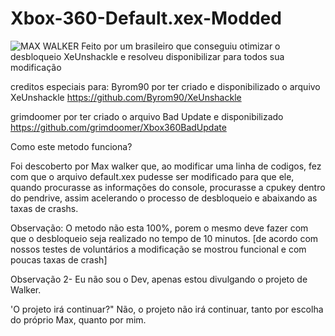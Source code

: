 # Xbox-360-Default.xex-Modded
![MAX WALKER](https://github.com/user-attachments/assets/b464d3ec-6dfc-468d-8425-a594949463ea)
 Feito por um brasileiro que conseguiu otimizar o desbloqueio XeUnshackle e resolveu disponibilizar para todos sua modificação

creditos especiais para: 
Byrom90 por ter criado e disponibilizado o arquivo XeUnshackle
https://github.com/Byrom90/XeUnshackle

grimdoomer por ter criado o arquivo Bad Update e disponibilizado
https://github.com/grimdoomer/Xbox360BadUpdate

Como este metodo funciona?

Foi descoberto por Max walker que, ao modificar uma linha de codigos, fez com que o arquivo default.xex pudesse ser modificado para que ele, quando procurasse as informações do console, procurasse a cpukey dentro do pendrive, assim acelerando o processo de desbloqueio e abaixando as taxas de crashs.

 Observação: O metodo não esta 100%, porem o mesmo deve fazer com que o desbloqueio seja realizado no tempo de 10 minutos.
 [de acordo com nossos testes de voluntários a modificação se mostrou funcional e com poucas taxas de crash]

Observação 2- Eu não sou o Dev, apenas estou divulgando o projeto de Walker.

'O projeto irá continuar?"
Não, o projeto não irá continuar, tanto por escolha do próprio Max, quanto por mim.

 
